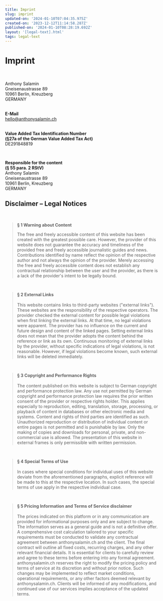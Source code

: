 ```yaml
---
title: Imprint
slug: imprint
updated-on: '2024-01-10T07:04:35.975Z'
created-on: '2023-12-12T11:14:58.287Z'
published-on: '2024-01-10T08:28:19.692Z'
layout: '[legal-text].html'
tags: legal-text
---
```


Imprint
=======

‍

Anthony Salamin  
Gneisenaustrasse 89  
10961 Berlin, Kreuzberg  
GERMANY

‍  
**E-Mail**  
[hello@anthonysalamin.ch](mailto:hello@anthonysalamin.ch)

[‍  
**‍**](mailto:hello@anthonysalamin.ch)**Value Added Tax Identification Number  
(§27a of the German Value Added Tax Act)**  
DE291848819

‍

**Responsible for the content  
(§ 55 para. 2 RStV)**  
Anthony Salamin  
Gneisenaustrasse 89  
10961 Berlin, Kreuzberg  
GERMANY  
  

Disclaimer – Legal Notices
--------------------------

‍

> **§ 1 Warning about Content**  
>   
> The free and freely accessible content of this website has been created with the greatest possible care. However, the provider of this website does not guarantee the accuracy and timeliness of the provided free and freely accessible journalistic guides and news. Contributions identified by name reflect the opinion of the respective author and not always the opinion of the provider. Merely accessing the free and freely accessible content does not establish any contractual relationship between the user and the provider, as there is a lack of the provider's intent to be legally bound.

‍

> **§ 2 External Links**  
> ‍  
> This website contains links to third-party websites ("external links"). These websites are the responsibility of the respective operators. The provider checked the external content for possible legal violations when first linking the external links. At that time, no legal violations were apparent. The provider has no influence on the current and future design and content of the linked pages. Setting external links does not mean that the provider adopts the content behind the reference or link as its own. Continuous monitoring of external links by the provider, without specific indications of legal violations, is not reasonable. However, if legal violations become known, such external links will be deleted immediately.

‍

> **§ 3 Copyright and Performance Rights  
> ‍**  
> The content published on this website is subject to German copyright and performance protection law. Any use not permitted by German copyright and performance protection law requires the prior written consent of the provider or respective rights holder. This applies especially to reproduction, editing, translation, storage, processing, or playback of content in databases or other electronic media and systems. Content and rights of third parties are identified as such. Unauthorized reproduction or distribution of individual content or entire pages is not permitted and is punishable by law. Only the making of copies and downloads for personal, private, and non-commercial use is allowed. The presentation of this website in external frames is only permissible with written permission.

‍

> **§ 4 Special Terms of Use  
> ‍**  
> In cases where special conditions for individual uses of this website deviate from the aforementioned paragraphs, explicit reference will be made to this at the respective location. In such cases, the special terms of use apply in the respective individual case.

‍

> **§ 5 Pricing Information and Terms of Service disclaimer  
> ‍**  
> The prices indicated on this platform or in any communication are provided for informational purposes only and are subject to change. The information serves as a general guide and is not a definitive offer. A comprehensive cost calculation tailored to your specific requirements must be conducted to validate any contractual agreement between anthonysalamin.ch and the client. The final contract will outline all fixed costs, recurring charges, and any other relevant financial details. It is essential for clients to carefully review and agree to these terms before entering into any formal agreement. anthonysalamin.ch reserves the right to modify the pricing policy and terms of service at its discretion and without prior notice. Such changes may be implemented to reflect market conditions, operational requirements, or any other factors deemed relevant by anthonysalamin.ch. Clients will be informed of any modifications, and continued use of our services implies acceptance of the updated terms.
